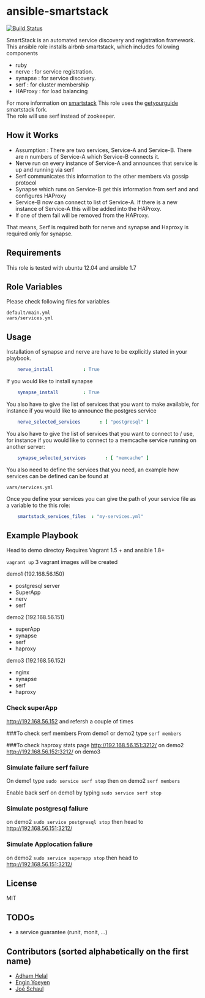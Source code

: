 # ansible-smartstack
[![Build Status](https://api.travis-ci.org/AutomationWithAnsible/ansible-smartstack.svg?branch=master)](https://travis-ci.org/AutomationWithAnsible/ansible-smartstack/)

SmartStack is an automated service discovery and registration framework. 
This ansible role installs airbnb smartstack, which includes following components

 * ruby
 * nerve : for service registration.
 * synapse : for service discovery. 
 * serf : for cluster membership
 * HAProxy : for load balancing 

For more information on [smartstack](http://nerds.airbnb.com/smartstack-service-discovery-cloud/)
This role uses the [getyourguide](https://github.com/getyourguide) smartstack fork.  
The role will use serf instead of zookeeper.

## How it Works
 * Assumption : There are two services, Service-A and Service-B. There are n numbers of Service-A which Service-B connects it.
 * Nerve run on every instance of Service-A and announces that service is up and running via serf
 * Serf communicates this information to the other members via gossip protocol
 * Synapse which runs on Service-B get this information from serf and and configures HAProxy
 * Service-B now can connect to list of Service-A. If there is a new instance of Service-A this will be added into the HAProxy.
 * If one of them fail will be removed from the HAProxy.
 

That means, Serf is required both for nerve and synapse and Haproxy is required only for synapse.


## Requirements
This role is tested with ubuntu 12.04 and ansible 1.7



## Role Variables
Please check following files for variables

	default/main.yml
	vars/services.yml


## Usage
Installation of synapse and nerve are have to be explicitly stated in your playbook.
```yaml	
	nerve_install           : True
```
If you would like to install synapse
```yaml	
	synapse_install         : True
```

You also have to give the list of services that you want to make available, for instance if you would like to announce the postgres service
```yaml	
	nerve_selected_services       : [ "postgresql" ]
```	
	
You also have to give the list of services that you want to connect to / use, for instance if you would like to connect to a memcache service running on another server:
```yaml	
	synapse_selected_services       : [ "memcache" ]
```
You also need to define the services that you need, an example how services can be defined can be found at 

	vars/services.yml

Once you define your services you can give the path of your service file as a variable to the this role:
```yaml	
	smartstack_services_files  : "my-services.yml"
```

## Example Playbook

Head to demo directoy
Requires Vagrant 1.5 + and ansible 1.8+

```vagrant up``` 3 vagrant images will be created 

demo1 (192.168.56.150)
- postgresql server
- SuperApp
- nerv
- serf

demo2 (192.168.56.151)
- superApp
- synapse
- serf
- haproxy

demo3 (192.168.56.152)
- nginx
- synapse
- serf
- haproxy

### Check superApp
http://192.168.56.152 and refersh a couple of times

###To check serf members
From demo1 or demo2 type  ```serf members```

###To check haproxy stats page
http://192.168.56.151:3212/ on demo2
http://192.168.56.152:3212/ on demo3

### Simulate failure serf failure
On demo1 type ```sudo service serf stop``` then on demo2 ```serf members```

Enable back serf on demo1 by typing ```sudo service serf stop```

### Simulate postgresql faliure 
on demo2  ```sudo service postgresql stop``` then head to http://192.168.56.151:3212/

### Simulate Applocation faliure 
on demo2  ```sudo service superapp stop``` then head to http://192.168.56.151:3212/

## License
MIT

## TODOs

* a service guarantee (runit, monit, ...)

## Contributors (sorted alphabetically on the first name)
* [Adham Helal](https://github.com/ahelal)
* [Engin Yoeyen](https://github.com/enginyoyen)
* [Joé Schaul](https://github.com/jschaul)
